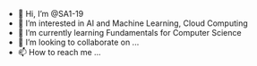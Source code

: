 - 👋 Hi, I’m @SA1-19
- 👀 I’m interested in AI and Machine Learning, Cloud Computing
- 🌱 I’m currently learning Fundamentals for Computer Science
- 💞️ I’m looking to collaborate on ...
- 📫 How to reach me ...

<!---
SA1-19/SA1-19 is a ✨ special ✨ repository because its `README.md` (this file) appears on your GitHub profile.
You can click the Preview link to take a look at your changes.
--->
